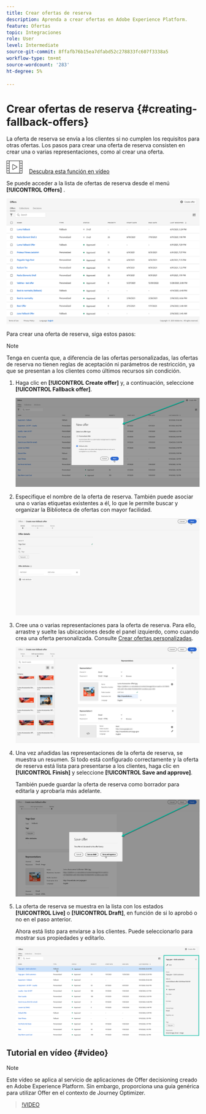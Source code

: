 ```yaml
---
title: Crear ofertas de reserva
description: Aprenda a crear ofertas en Adobe Experience Platform.
feature: Ofertas
topic: Integraciones
role: User
level: Intermediate
source-git-commit: 8ffafb76b15ea7dfabd52c278833fc607f3338a5
workflow-type: tm+mt
source-wordcount: '283'
ht-degree: 5%

---
```


# Crear ofertas de reserva {#creating-fallback-offers}

La oferta de reserva se envía a los clientes si no cumplen los requisitos para otras ofertas. Los pasos para crear una oferta de reserva consisten en crear una o varias representaciones, como al crear una oferta.

![](../../assets/do-not-localize/how-to-video.png) [Descubra esta función en vídeo](#video)

Se puede acceder a la lista de ofertas de reserva desde el menú **[!UICONTROL Offers]** .

![](../../assets/offers_list.png)

Para crear una oferta de reserva, siga estos pasos:

>[!NOTE]
>
>Tenga en cuenta que, a diferencia de las ofertas personalizadas, las ofertas de reserva no tienen reglas de aceptación ni parámetros de restricción, ya que se presentan a los clientes como últimos recursos sin condición.

1. Haga clic en **[!UICONTROL Create offer]** y, a continuación, seleccione **[!UICONTROL Fallback offer]**.

   ![](../../assets/create_fallback.png)

1. Especifique el nombre de la oferta de reserva. También puede asociar una o varias etiquetas existentes a él, lo que le permite buscar y organizar la Biblioteca de ofertas con mayor facilidad.

   ![](../../assets/fallback_details.png)

1. Cree una o varias representaciones para la oferta de reserva. Para ello, arrastre y suelte las ubicaciones desde el panel izquierdo, como cuando crea una oferta personalizada. Consulte [Crear ofertas personalizadas](../offer-library/creating-personalized-offers.md).

   ![](../../assets/fallback_content.png)

1. Una vez añadidas las representaciones de la oferta de reserva, se muestra un resumen. Si todo está configurado correctamente y la oferta de reserva está lista para presentarse a los clientes, haga clic en **[!UICONTROL Finish]** y seleccione **[!UICONTROL Save and approve]**.

   También puede guardar la oferta de reserva como borrador para editarla y aprobarla más adelante.

   ![](../../assets/fallback_review.png)

1. La oferta de reserva se muestra en la lista con los estados **[!UICONTROL Live]** o **[!UICONTROL Draft]**, en función de si lo aprobó o no en el paso anterior.

   Ahora está listo para enviarse a los clientes. Puede seleccionarlo para mostrar sus propiedades y editarlo. <!-- no suppression? -->

   ![](../../assets/fallback_created.png)

## Tutorial en vídeo {#video}

>[!NOTE]
>
>Este vídeo se aplica al servicio de aplicaciones de Offer decisioning creado en Adobe Experience Platform. Sin embargo, proporciona una guía genérica para utilizar Offer en el contexto de Journey Optimizer.

>[!VIDEO](https://video.tv.adobe.com/v/329383?quality=12)

